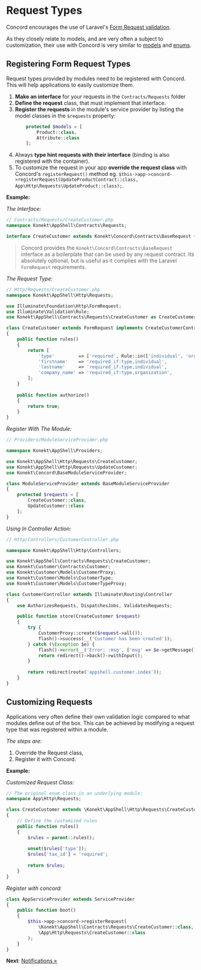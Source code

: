 # Request Types

Concord encourages the use of Laravel's
[Form Request validation](https://laravel.com/docs/8.x/validation#form-request-validation).

As they closely relate to models, and are very often a subject to customization,
their use with Concord is very similar to [models](models.md) and
[enums](enums.md).

## Registering Form Request Types

Request types provided by modules need to be registered with Concord. This will
help applications to easily customize them.

1. **Make an interface** for your requests in the `Contracts/Requests` folder
2. **Define the request** class, that must implement that interface.
3. **Register the requests** in the module's service provider by listing the model classes in the `$requests` property:
    ```php
        protected $models = [
            Product::class,
            Attribute::class
        ];
    ```
4. Always **type hint requests with their interface** (binding is also registered
   with the container).
5. To customize the request in your app **override the request class** with
   Concord's `registerRequest()` method eg.
   `$this->app->concord->registerRequest(UpdateProductContract::class,
   App\Http\Requests\UpdateProduct::class);`.


**Example:**

*The Interface:*
```php
// Contracts/Requests/CreateCustomer.php
namespace Konekt\AppShell\Contracts\Requests;

interface CreateCustomer extends Konekt\Concord\Contracts\BaseRequest {}
```

> Concord provides the `Konekt\Concord\Contracts\BaseRequest` interface as a
> boilerplate that can be used by any request contract. Its absolutely optional,
> but is useful as it complies with the Laravel `FormRequest` requirements.

*The Request Type:*
```php
// Http/Requests/CreateCustomer.php
namespace Konekt\AppShell\Http\Requests;

use Illuminate\Foundation\Http\FormRequest;
use Illuminate\Validation\Rule;
use Konekt\AppShell\Contracts\Requests\CreateCustomer as CreateCustomerContract;

class CreateCustomer extends FormRequest implements CreateCustomerContract
{
    public function rules()
    {
        return [
            'type'         => ['required', Rule::in(['individual', 'organization'])],
            'firstname'    => 'required_if:type,individual',
            'lastname'     => 'required_if:type,individual',
            'company_name' => 'required_if:type,organization',
        ];
    }
    
    public function authorize()
    {
        return true;
    }
}
```

*Register With The Module:*
```php
// Providers/ModuleServiceProvider.php

namespace Konekt\AppShell\Providers;

use Konekt\AppShell\Http\Requests\CreateCustomer;
use Konekt\AppShell\Http\Requests\UpdateCustomer;
use Konekt\Concord\BaseModuleServiceProvider;

class ModuleServiceProvider extends BaseModuleServiceProvider
{
    protected $requests = [
        CreateCustomer::class,
        UpdateCustomer::class
    ];
}
```

*Using In Controller Action:*
```php
// Http/Controllers/CustomerController.php

namespace Konekt\AppShell\Http\Controllers;

use Konekt\AppShell\Contracts\Requests\CreateCustomer;
use Konekt\Customer\Contracts\Customer;
use Konekt\Customer\Models\CustomerProxy;
use Konekt\Customer\Models\CustomerType;
use Konekt\Customer\Models\CustomerTypeProxy;

class CustomerController extends Illuminate\Routing\Controller
{
    use AuthorizesRequests, DispatchesJobs, ValidatesRequests;

    public function store(CreateCustomer $request)
    {
        try {
            CustomerProxy::create($request->all());
            flash()->success(__('Customer has been created'));
        } catch (\Exception $e) {
            flash()->error(__('Error: :msg', ['msg' => $e->getMessage()]));
            return redirect()->back()->withInput();
        }
        
        return redirect(route('appshell.customer.index'));
    }
}
```

## Customizing Requests

Applications very often define their own validation logic compared to what
modules define out of the box. This can be achieved by modifying a request type
that was registered within a module.

*The steps are:*

1. Override the Request class,
2. Register it with Concord.

**Example:**

*Customized Request Class:*
```php
// The original enum class in an underlying module:
namespace App\Http\Requests;

class CreateCustomer extends \Konekt\AppShell\Http\Requests\CreateCustomer
{
    // Define the customized rules
    public function rules()
    {
        $rules = parent::rules();
        
        unset($rules['type']);
        $rules['tax_id'] = 'required';
        
        return $rules;
    }
}
```

*Register with concord:*
```php
class AppServiceProvider extends ServiceProvider
{
    public function boot()
    {
        $this->app->concord->registerRequest(
            \Konekt\AppShell\Contracts\Requests\CreateCustomer::class,
            \App\Http\Requests\CreateCustomer::class
        );
    }
}
```

**Next**: [Notifications &raquo;](notifications.md)
